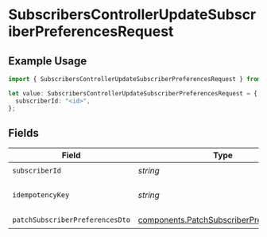 # SubscribersControllerUpdateSubscriberPreferencesRequest

## Example Usage

```typescript
import { SubscribersControllerUpdateSubscriberPreferencesRequest } from "@novu/api/models/operations";

let value: SubscribersControllerUpdateSubscriberPreferencesRequest = {
  subscriberId: "<id>",
};
```

## Fields

| Field                                                                                                | Type                                                                                                 | Required                                                                                             | Description                                                                                          |
| ---------------------------------------------------------------------------------------------------- | ---------------------------------------------------------------------------------------------------- | ---------------------------------------------------------------------------------------------------- | ---------------------------------------------------------------------------------------------------- |
| `subscriberId`                                                                                       | *string*                                                                                             | :heavy_check_mark:                                                                                   | N/A                                                                                                  |
| `idempotencyKey`                                                                                     | *string*                                                                                             | :heavy_minus_sign:                                                                                   | A header for idempotency purposes                                                                    |
| `patchSubscriberPreferencesDto`                                                                      | [components.PatchSubscriberPreferencesDto](../../models/components/patchsubscriberpreferencesdto.md) | :heavy_check_mark:                                                                                   | N/A                                                                                                  |